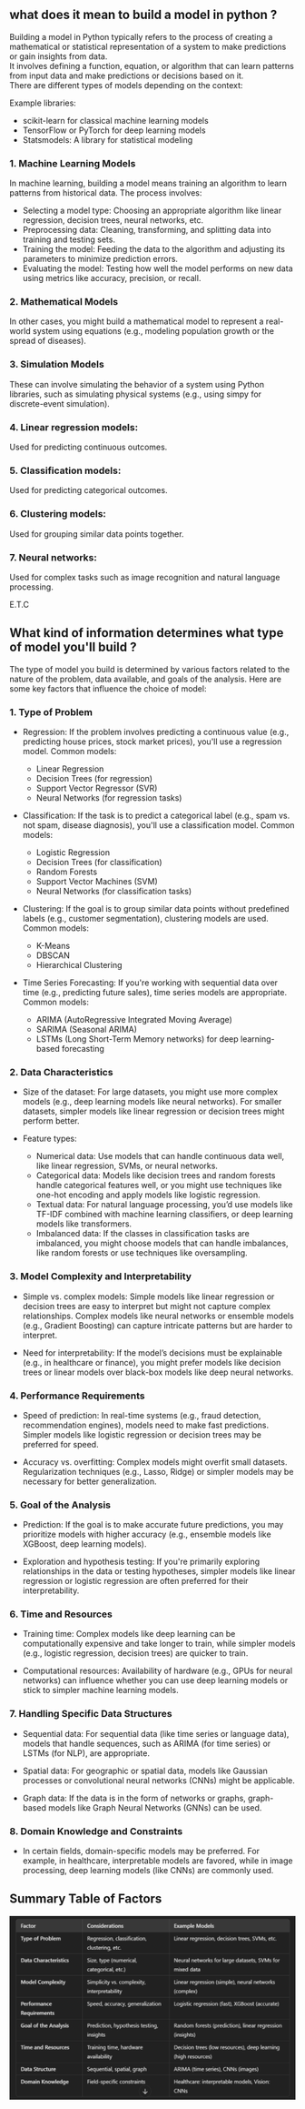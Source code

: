 ## what does it mean to build a model in python ?
Building a model in Python typically refers to the process of creating a mathematical or statistical representation of a system to make predictions or gain insights from data.  
It involves defining a function, equation, or algorithm that can learn patterns from input data and make predictions or decisions based on it.  
There are different types of models depending on the context:  

Example libraries:  
  * scikit-learn for classical machine learning models
  * TensorFlow or PyTorch for deep learning models
  * Statsmodels: A library for statistical modeling

### 1. Machine Learning Models  
In machine learning, building a model means training an algorithm to learn patterns from historical data.
The process involves:  
   * Selecting a model type: Choosing an appropriate algorithm like linear regression, decision trees, neural networks, etc.
   * Preprocessing data: Cleaning, transforming, and splitting data into training and testing sets.
   * Training the model: Feeding the data to the algorithm and adjusting its parameters to minimize prediction errors.
   * Evaluating the model: Testing how well the model performs on new data using metrics like accuracy, precision, or recall.

### 2. Mathematical Models
In other cases, you might build a mathematical model to represent a real-world system using equations (e.g., modeling population growth or the spread of diseases).

### 3. Simulation Models
These can involve simulating the behavior of a system using Python libraries, such as simulating physical systems (e.g., using simpy for discrete-event simulation).

### 4. Linear regression models:
Used for predicting continuous outcomes.

### 5. Classification models: 
Used for predicting categorical outcomes.

### 6. Clustering models: 
Used for grouping similar data points together.

### 7. Neural networks: 
Used for complex tasks such as image recognition and natural language processing.  

E.T.C  


## What kind of information determines what type of model you'll build ?
The type of model you build is determined by various factors related to the nature of the problem, data available, and goals of the analysis. Here are some key factors that influence the choice of model:

### 1. Type of Problem
* Regression: If the problem involves predicting a continuous value (e.g., predicting house prices, stock market prices), you'll use a regression model. Common models:
  * Linear Regression
  * Decision Trees (for regression)
  * Support Vector Regressor (SVR)
  * Neural Networks (for regression tasks)

* Classification: If the task is to predict a categorical label (e.g., spam vs. not spam, disease diagnosis), you'll use a classification model. Common models:
  * Logistic Regression
  * Decision Trees (for classification)
  * Random Forests
  * Support Vector Machines (SVM)
  * Neural Networks (for classification tasks)

* Clustering: If the goal is to group similar data points without predefined labels (e.g., customer segmentation), clustering models are used. Common models:
  * K-Means
  * DBSCAN
  * Hierarchical Clustering

* Time Series Forecasting: If you're working with sequential data over time (e.g., predicting future sales), time series models are appropriate. Common models:
  * ARIMA (AutoRegressive Integrated Moving Average)
  * SARIMA (Seasonal ARIMA)
  * LSTMs (Long Short-Term Memory networks) for deep learning-based forecasting

### 2. Data Characteristics
* Size of the dataset: For large datasets, you might use more complex models (e.g., deep learning models like neural networks). For smaller datasets, simpler models like linear regression or decision trees might perform better.

* Feature types:
  * Numerical data: Use models that can handle continuous data well, like linear regression, SVMs, or neural networks.
  * Categorical data: Models like decision trees and random forests handle categorical features well, or you might use techniques like one-hot encoding and apply models like logistic regression.
  * Textual data: For natural language processing, you’d use models like TF-IDF combined with machine learning classifiers, or deep learning models like transformers.
  * Imbalanced data: If the classes in classification tasks are imbalanced, you might choose models that can handle imbalances, like random forests or use techniques like oversampling.

### 3. Model Complexity and Interpretability
* Simple vs. complex models: Simple models like linear regression or decision trees are easy to interpret but might not capture complex relationships. Complex models like neural networks or ensemble models (e.g., Gradient Boosting) can capture intricate patterns but are harder to interpret.

* Need for interpretability: If the model’s decisions must be explainable (e.g., in healthcare or finance), you might prefer models like decision trees or linear models over black-box models like deep neural networks.

### 4. Performance Requirements
* Speed of prediction: In real-time systems (e.g., fraud detection, recommendation engines), models need to make fast predictions. Simpler models like logistic regression or decision trees may be preferred for speed.

* Accuracy vs. overfitting: Complex models might overfit small datasets. Regularization techniques (e.g., Lasso, Ridge) or simpler models may be necessary for better generalization.

### 5. Goal of the Analysis
* Prediction: If the goal is to make accurate future predictions, you may prioritize models with higher accuracy (e.g., ensemble models like XGBoost, deep learning models).

* Exploration and hypothesis testing: If you're primarily exploring relationships in the data or testing hypotheses, simpler models like linear regression or logistic regression are often preferred for their interpretability.

### 6. Time and Resources
* Training time: Complex models like deep learning can be computationally expensive and take longer to train, while simpler models (e.g., logistic regression, decision trees) are quicker to train.

* Computational resources: Availability of hardware (e.g., GPUs for neural networks) can influence whether you can use deep learning models or stick to simpler machine learning models.

### 7. Handling Specific Data Structures
* Sequential data: For sequential data (like time series or language data), models that handle sequences, such as ARIMA (for time series) or LSTMs (for NLP), are appropriate.

* Spatial data: For geographic or spatial data, models like Gaussian processes or convolutional neural networks (CNNs) might be applicable.

* Graph data: If the data is in the form of networks or graphs, graph-based models like Graph Neural Networks (GNNs) can be used.

### 8. Domain Knowledge and Constraints
* In certain fields, domain-specific models may be preferred. For example, in healthcare, interpretable models are favored, while in image processing, deep learning models (like CNNs) are commonly used.

## Summary Table of Factors
![Summary Table Image](/Build%20a%20Model/Summary_table.PNG)
